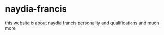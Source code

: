 # naydia-francis

this website is about naydia francis personality and qualifications and much more

